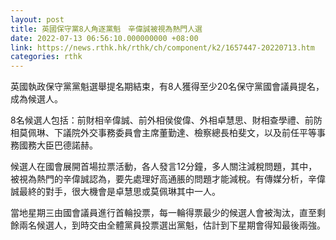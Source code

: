 ```yaml
---
layout: post
title: 英國保守黨8人角逐黨魁　辛偉誠被視為熱門人選
date: 2022-07-13 06:56:10.000000000 +08:00
link: https://news.rthk.hk/rthk/ch/component/k2/1657447-20220713.htm
categories: rthk
---
```


英國執政保守黨黨魁選舉提名期結束，有8人獲得至少20名保守黨國會議員提名，成為候選人。

8名候選人包括：前財相辛偉誠、前外相侯俊偉、外相卓慧思、財相查學禮、前防相莫佩琳、下議院外交事務委員會主席董勤達、檢察總長柏斐文，以及前任平等事務國務大臣巴德諾赫。

候選人在國會展開首場拉票活動，各人發言12分鐘，多人關注減稅問題，其中，被視為熱門的辛偉誠認為，要先處理好高通脹的問題才能減稅。有傳媒分析，辛偉誠最終的對手，很大機會是卓慧思或莫佩琳其中一人。

當地星期三由國會議員進行首輪投票，每一輪得票最少的候選人會被淘汰，直至剩餘兩名候選人，到時交由全體黨員投票選出黨魁，估計到下星期會得知最後兩強。
